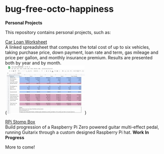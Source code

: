 # bug-free-octo-happiness
<b>Personal Projects</b>

This repository contains personal projects, such as:  

[Car Loan Worksheet](/Car_Loan_Worksheet.xlsx)  
A linked spreadsheet that computes the total cost of up to six vehicles, taking purchase price, down payment, loan rate and term, gas mileage and price per gallon, and monthly insurance premium.  Results are presented both by year and by month.  
(<img src="Worksheet_preview.jpg" alt="Worksheet" width="50%" height="50%">)

[RPi Stomp Box](/RPI-projects/Stomp-Box.md)  
Build progression of a Raspberry Pi Zero powered guitar multi-effect pedal, running Guitarix through a custom designed Raspberry Pi hat.  <b>Work In Progress</b>  

More to come!
